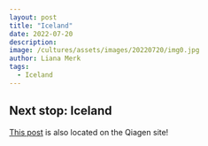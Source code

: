```yaml
---
layout: post
title: "Iceland"
date: 2022-07-20
description: 
image: /cultures/assets/images/20220720/img0.jpg
author: Liana Merk
tags:
  - Iceland
---
```


## Next stop: Iceland 

<a href="https://www.qiagen.com/us/knowledge-and-support/knowledge-hub/science-matters/microbiome/liana-merk/united-kingdom" target="_blank">This post</a> is also located on the Qiagen site!